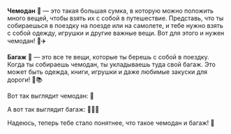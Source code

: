 **Чемодан** 🧳 — это такая большая сумка, в которую можно положить много вещей, чтобы взять их с собой в путешествие. Представь, что ты собираешься в поездку на поезде или на самолете, и тебе нужно взять с собой одежду, игрушки и другие важные вещи. Вот для этого и нужен чемодан! 🚂✈️

**Багаж** 🎒 — это все те вещи, которые ты берешь с собой в поездку. Когда ты собираешь чемодан, ты укладываешь туда свой багаж. Это может быть одежда, книги, игрушки и даже любимые закуски для дороги! 🍪📚

Вот так выглядит чемодан: 🧳

А вот так выглядит багаж: 🎒🧳💼

Надеюсь, теперь тебе стало понятнее, что такое чемодан и багаж! 🤗